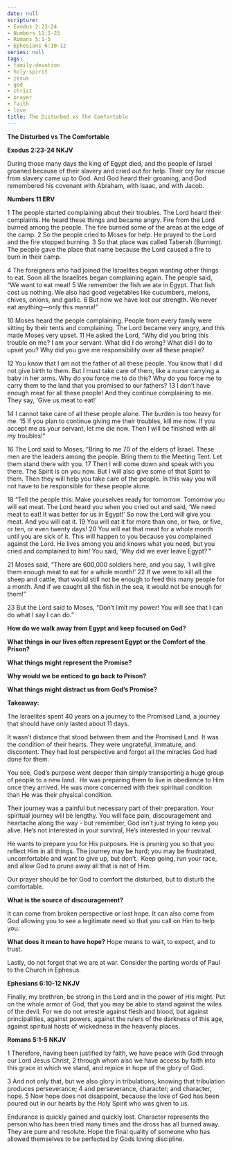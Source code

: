 ```yaml
---
date: null
scripture:
- Exodus 2:23-24
- Numbers 11:1-23
- Romans 5:1-5
- Ephesians 6:10-12
series: null
tags:
- family-devotion
- holy-spirit
- jesus
- god
- christ
- prayer
- faith
- love
title: The Disturbed vs The Comfortable
---
```



**The Disturbed vs The Comfortable**

**Exodus 2:23-24 NKJV**

During those many days the king of Egypt died, and the people of Israel groaned because of their slavery and cried out for help. Their cry for rescue from slavery came up to God. And God heard their groaning, and God remembered his covenant with Abraham, with Isaac, and with Jacob.

**Numbers 11 ERV**

1 The people started complaining about their troubles. The Lord heard their complaints. He heard these things and became angry. Fire from the Lord burned among the people. The fire burned some of the areas at the edge of the camp. 2 So the people cried to Moses for help. He prayed to the Lord and the fire stopped burning. 3 So that place was called Taberah (Burning). The people gave the place that name because the Lord caused a fire to burn in their camp.

4 The foreigners who had joined the Israelites began wanting other things to eat. Soon all the Israelites began complaining again. The people said, “We want to eat meat! 5 We remember the fish we ate in Egypt. That fish cost us nothing. We also had good vegetables like cucumbers, melons, chives, onions, and garlic. 6 But now we have lost our strength. We never eat anything—only this manna!”

10 Moses heard the people complaining. People from every family were sitting by their tents and complaining. The Lord became very angry, and this made Moses very upset. 11 He asked the Lord, “Why did you bring this trouble on me? I am your servant. What did I do wrong? What did I do to upset you? Why did you give me responsibility over all these people?

12 You know that I am not the father of all these people. You know that I did not give birth to them. But I must take care of them, like a nurse carrying a baby in her arms. Why do you force me to do this? Why do you force me to carry them to the land that you promised to our fathers? 13 I don’t have enough meat for all these people! And they continue complaining to me. They say, ‘Give us meat to eat!’

14 I cannot take care of all these people alone. The burden is too heavy for me. 15 If you plan to continue giving me their troubles, kill me now. If you accept me as your servant, let me die now. Then I will be finished with all my troubles!”

16 The Lord said to Moses, “Bring to me 70 of the elders of Israel. These men are the leaders among the people. Bring them to the Meeting Tent. Let them stand there with you. 17 Then I will come down and speak with you there. The Spirit is on you now. But I will also give some of that Spirit to them. Then they will help you take care of the people. In this way you will not have to be responsible for these people alone.

18 “Tell the people this: Make yourselves ready for tomorrow. Tomorrow you will eat meat. The Lord heard you when you cried out and said, ‘We need meat to eat! It was better for us in Egypt!’ So now the Lord will give you meat. And you will eat it. 19 You will eat it for more than one, or two, or five, or ten, or even twenty days! 20 You will eat that meat for a whole month until you are sick of it. This will happen to you because you complained against the Lord. He lives among you and knows what you need, but you cried and complained to him! You said, ‘Why did we ever leave Egypt?’”

21 Moses said, “There are 600,000 soldiers here, and you say, ‘I will give them enough meat to eat for a whole month!’ 22 If we were to kill all the sheep and cattle, that would still not be enough to feed this many people for a month. And if we caught all the fish in the sea, it would not be enough for them!”

23 But the Lord said to Moses, “Don’t limit my power! You will see that I can do what I say I can do.”

**How do we walk away from Egypt and keep focused on God?**

**What things in our lives often represent Egypt or the Comfort of the Prison?**

**What things might represent the Promise?**

**Why would we be enticed to go back to Prison?**

**What things might distract us from God’s Promise?**

**Takeaway:**

The Israelites spent 40 years on a journey to the Promised Land, a journey that should have only lasted about 11 days.

It wasn’t distance that stood between them and the Promised Land. It was the condition of their hearts. They were ungrateful, immature, and discontent. They had lost perspective and forgot all the miracles God had done for them.

You see, God’s purpose went deeper than simply transporting a huge group of people to a new land.  He was preparing them to live in obedience to Him once they arrived. He was more concerned with their spiritual condition than He was their physical condition.

Their journey was a painful but necessary part of their preparation. Your spiritual journey will be lengthy. You will face pain, discouragement and heartache along the way - but remember, God isn’t just trying to keep you alive. He’s not interested in your survival, He’s interested in your revival.

He wants to prepare you for His purposes. He is pruning you so that you reflect Him in all things. The journey may be hard; you may be frustrated, uncomfortable and want to give up, but don’t.  Keep going, run your race, and allow God to prune away all that is not of Him.

Our prayer should be for God to comfort the disturbed, but to disturb the comfortable.

**What is the source of discouragement?**

It can come from broken perspective or lost hope. It can also come from God allowing you to see a legitimate need so that you call on Him to help you.

**What does it mean to have hope?**
Hope means to wait, to expect, and to trust.

Lastly, do not forget that we are at war. Consider the parting words of Paul to the Church in Ephesus.

**Ephesians 6:10-12 NKJV**

Finally, my brethren, be strong in the Lord and in the power of His might. Put on the whole armor of God, that you may be able to stand against the wiles of the devil. For we do not wrestle against flesh and blood, but against principalities, against powers, against the rulers of the darkness of this age, against spiritual hosts of wickedness in the heavenly places.

**Romans 5:1-5 NKJV**

1 Therefore, having been justified by faith, we have peace with God through our Lord Jesus Christ, 2 through whom also we have access by faith into this grace in which we stand, and rejoice in hope of the glory of God.

3 And not only that, but we also glory in tribulations, knowing that tribulation produces perseverance; 4 and perseverance, character; and character, hope. 5 Now hope does not disappoint, because the love of God has been poured out in our hearts by the Holy Spirit who was given to us.

Endurance is quickly gained and quickly lost. Character represents the person who has been tried many times and the dross has all burned away. They are pure and resolute. Hope the final quality of someone who has allowed themselves to be perfected by Gods loving discipline.
